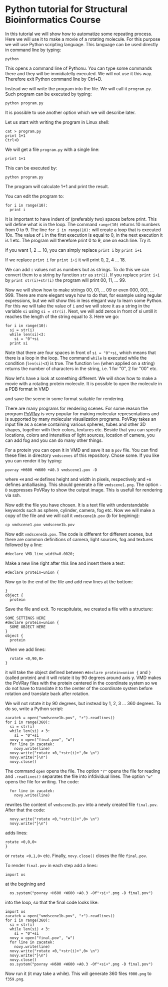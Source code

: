 # Python tutorial for Structural Bioinformatics Course

In this tutorial we will show how to automatize some repeating process. Here we will use it to make
a movie of a rotating molecule. For this purpose we will use Python scripting language.
This language can be used directly in command line by typing:
```
python
```
This opens a command line of Pythonu. You can type some commands there and they will be immidiatelly
executed. We will not use it this way. Therefore exit Python command line by Ctrl+D.

Instead we will write the program into the file. We will call it `program.py`. Such program can be
executed by typing:
```
python program.py
```
It is possible to use another option which we will describe later.

Let us start with writing the program in Linux shell:
```
cat > program.py 
print 1+1 
Ctrl+D
```
We will get a file `program.py` with a single line:
```{python}
print 1+1
```
This can be executed by:
```
python program.py
```
The program will calculate 1+1 and print the result. 

You can edit the program to:
```{python}
for i in range(10):
  print i
```
It is important to have indent of (preferably two) spaces before print.
This will define what is in the loop. The command `range(10)` returns 10 numbers from 0 to 9.
The line `for i in range(10):` will create a loop that is executed 10x. The value of `i` in the first
execution is equal to 0, in the next execution it is 1 etc. The program will therefore print 0 to 9,
one on each line. Try it.

If you want 1, 2 ... 10, you can simply replace `print i` by `print i+1`

If we replace `print i` for `print i+i` it will print 0, 2, 4 ... 18.

We can add `i` values not as numbers but as strings. To do this we can convert them to a string
by function `str` as `str(i)`. If you replace `print i+i` by `print str(i)+str(i)` the program will
print 00, 11, ... 99.

Now we will show how to make strings 00, 01, ... 09 or even 000, 001, ... 999. There are more elegant
ways how to do that, for example using regular expressions, but we will show this in less elegant
way to learn some Python. For this we will take the value of `i` and we will store it as a string
in the variable `si` using `si = str(i)`. Next, we will add zeros in front of si untill it reaches
the length of the string equal to 3. Here we go:
```{python}
for i in range(10): 
  si = str(i) 
  while len(si)<3: 
    si = "0"+si 
  print si 
```
Note that there are four spaces in front of `si = "0"+si`, which means that there is a loop in the
loop. The command `while` is executed while the condition (`len(si)<3`) is true. The function `len`
(when applied on a string) returns the number of characters in the string, i.e. 1 for "0", 2 for "00"
etc.

Now let's have a look at something different. We will show how to make a movie with a rotating protein
molecule. It is possible to open the molecule in a PDB format in VMD

and save the scene in some format suitable for rendering.

There are many programs for rendering scenes. For some reason the program 
[PoVRay](https://www.povray.org) is very popular for making molecular representations and
is supported by many molecular visualization programs. PoVRay takes an input file as a scene
containing various spheres, tubes and other 3D shapes, together with their colors, textures etc.
Beside that you can specify locations, colors and intensities of light sources, location of
camera, you can add fog and you can do many other things.

For a protein you can open it in VMD and save it as a `pov` file. You can find these files in
directory `vmdscenes` of this repository. Chose some. If you like you can render it by typing:
```
povray +H600 +W600 +A0.3 vmdscene1.pov -D
```
where `+H` and `+W` defines height and width in pixels, respectively and `+A` defines antialliasing.
This should generate a file `vmdscene1.png`. The option `-D` suppresses PoVRay to show the output image.
This is usefull for rendering via ssh.

Now edit the file you have chosen. It is a text file with understandable keywords such as sphere,
cylinder, camera, fog etc. Now we will make a copy of the file and we will call it `vmdscene1b.pov`
(b for begining):
```
cp vmdscene1.pov vmdscene1b.pov
```
Now edit `vmdscene1b.pov`. The code is different for different scenes, but there are common
definitions of camera, light sources, fog and textures followed by a line:
```
#declare VMD_line_width=0.0020;
```
Make a new line right after this line and insert there a text:
```
#declare protein=union {
```
Now go to the end of the file and add new lines at the bottom:
```
}
object {
  protein
```
Save the file and exit. To recapitulate, we created a file with a structure:
```
SOME SETTINGS HERE
#declare protein=union {
  SOME OBJECT HERE
}
object {
  protein
```
When we add lines:
```
  rotate <0,90,0>
}
```
it will take the object defined between `#declare protein=union {` and `}` (called protein)
and it will rotate it by 90 degrees around axis y. VMD makes the PoVRay files with the protein
centered in the coordinate system so we do not have to translate it to the center of the coordinate
system before rotation and translate back after rotation.

We will not rotate it by 90 degrees, but instead by 1, 2, 3 ... 360 degrees. To do so, write a Python
script:
```{python}
zacatek = open("vmdscene1b.pov", "r").readlines()
for i in range(360):
  si = str(i)
  while len(si) < 3:
    si = "0"+si
  novy = open("final.pov", "w")
  for line in zacatek:
    novy.write(line)
  novy.write("rotate <0,"+str(i)+",0> \n")
  novy.write("}\n")
  novy.close()
```
The command `open` opens the file. The option `"r"` opens the file for reading and `.readlines()`
separates the file into infdividual lines. The option `"w"` opens the file for writing.
The code:
```{python}
  for line in zacatek:
    novy.write(line)
```
rewrites the content of `vmdscene1b.pov` into a newly created file `final.pov`. After that the code:
```{python}
  novy.write("rotate <0,"+str(i)+",0> \n")
  novy.write("}\n")
```
adds lines:
```
rotate <0,0,0>
}
```
or `rotate <0,1,0>` etc. Finally, `novy.close()` closes the file `final.pov`.

To render `final.pov` in each step add a lines:
```{python}
import os
```
at the begining and
```{python}
  os.system("povray +H600 +W600 +A0.3 -Of"+si+".png -D final.pov")
```
into the loop, so that the final code looks like:
```{python}
import os
zacatek = open("vmdscene1b.pov", "r").readlines()
for i in range(360):
  si = str(i)
  while len(si) < 3:
    si = "0"+si
  novy = open("final.pov", "w")
  for line in zacatek:
    novy.write(line)
  novy.write("rotate <0,"+str(i)+",0> \n")
  novy.write("}\n")
  novy.close()
  os.system("povray +H600 +W600 +A0.3 -Of"+si+".png -D final.pov")
```

Now run it (it may take a while). This will generate 360 files `f000.png` to `f359.png`.




